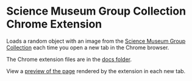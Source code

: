 # Science Museum Group Collection Chrome Extension

Loads a random object with an image from the [Science Museum Group Collection](https://collection.sciencemuseum.org.uk) each time you open a new tab in the Chrome browser. 

The Chrome extension files are in the [docs folder](https://github.com/TheScienceMuseum/collection-chrome-extension/tree/master/docs).

View a [preview of the page](https://thesciencemuseum.github.io/collection-chrome-extension/index.html) rendered by the extension in each new tab.

